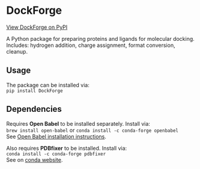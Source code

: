 # DockForge
[View DockForge on PyPI](https://pypi.org/project/DockForge/)  
  
A Python package for preparing proteins and ligands for molecular docking.  
Includes: hydrogen addition, charge assignment, format conversion, cleanup.  

## Usage
The package can be installed via:  
```pip install DockForge```  

## Dependencies
Requires **Open Babel** to be installed separately. Install via:  
```brew install open-babel``` or ```conda install -c conda-forge openbabel```  
See [Open Babel installation instructions](https://openbabel.org/docs/Installation/install.html).
  
Also requires **PDBfixer** to be installed. Install via:  
```conda install -c conda-forge pdbfixer```  
See on [conda website](https://anaconda.org/conda-forge/pdbfixer).  
